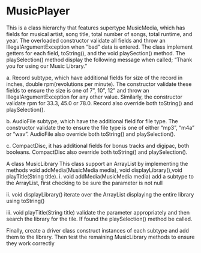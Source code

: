 # MusicPlayer

This is a class hierarchy that features supertype MusicMedia, which has fields for musical artist, song title, total number of songs, total runtime, and year. The overloaded constructor validate all fields and throw an IllegalArgumentException when “bad” data is entered. The class implement getters for each field, toString(), and the void playSection() method. The playSelection() method display the following message when called; “Thank you for using our Music Library.”

a. Record subtype, which have additional fields for size of the record in inches, double rpm(revolutions per minute). The constructor validate these fields to ensure the size is one of 7”, 10”, 12” and throw an IllegalArgumentException for any other value. Similarly, the constructor validate rpm for 33.3, 45.0 or 78.0. Record also override both toString() and playSelection(). 

b. AudioFile subtype, which have the additional field for file type. The constructor validate the to ensure the file type is one of either “mp3”, “m4a” or  “wav”. AudioFile also override both toString() and playSelection().

c. CompactDisc, it has additional fields for bonus tracks and digipac, both booleans. CompactDisc also override both toString() and playSelection().

A class MusicLibrary
This class support an ArrayList<MusicMedia> by implementing the methods void addMedia(MusicMedia media), void displayLibrary(),void playTitle(String title).
i. void addMedia(MusicMedia media) add a subtype to the ArrayList, first checking to be sure the parameter is not null

ii.	void displayLibrary() iterate over the ArrayList displaying the entire library using toString()

iii.	void playTitle(String title) validate the parameter appropriately and then search the library for the tile. If found the playSelection() method be called.

Finally, create a driver class construct instances of each subtype and add them to the library. Then test the remaining MusicLibrary methods to ensure they work correctly
